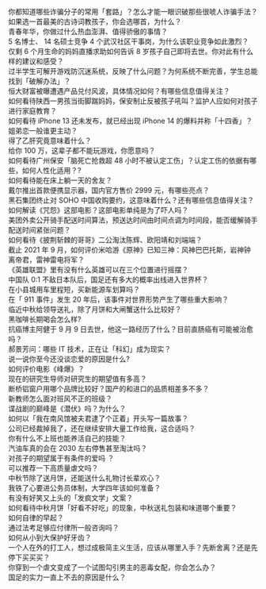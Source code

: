 你都知道哪些诈骗分子的常用「套路」？怎么才能一眼识破那些很唬人诈骗手法？  
如果选一首最美的古诗词教孩子，你会选哪首，为什么？  
青春年华，你做过什么热血澎湃、值得骄傲的事情？  
5 名博士、 14 名硕士竞争 4 个武汉社区干事岗，为什么该职业竞争如此激烈？  
仅剩 6 个月生命的妈妈直播求助如何告诉 8 岁孩子自己即将去世。你对此有什么样的建议和感受？  
过半学生可解开游戏防沉迷系统，反映了什么问题？为何系统不断完善，学生总能找到「破解办法」？  
恒大财富被曝遭遇产品兑付风波，具体情况如何？有哪些信息值得关注？  
如何看待陕西一男孩当街脚踹妈妈，保安制止反被孩子吼叫？监护人应如何对孩子进行家庭教育？  
如何看待 iPhone 13 还未发布，就已经出现 iPhone 14 的爆料并称「十四香」？  
姐弟恋一般谁更主动？  
得了乙肝究竟意味着什么？  
给你 100 万，这辈子都不能玩游戏，你愿意吗？  
如何看待广州保安「脑死亡抢救超 48 小时不被认定工伤」？认定工伤的依据有哪些，如何人性化适用？?  
如何看待能在床上躺一天的舍友？  
戴尔推出首款便携显示器，国内官方售价 2999 元，有哪些亮点？  
黑石集团终止对 SOHO 中国收购要约，这意味着什么？还有哪些信息值得关注？  
如何解读《咒怨》这部电影？这部电影单纯是为了吓人吗？  
美团外卖公开骑手配送时间算法，预送达时间由时间点调为时间段，能否缓解骑手配送时间紧张问题？  
如何看待《披荆斩棘的哥哥》二公淘汰陈辉、欧阳靖和刘端端？  
截止 2021 年 9 月，如何评价米哈游《原神》已知三神：风神巴巴托斯，岩神钟离帝君，雷神雷电将军？  
《英雄联盟》里有没有什么英雄可以在三个位置进行摇摆？  
中国队 0:1 不敌日本队后，国足还有多大的概率出线进入世界杯？  
在小县城用车里程短，买新能源车划算吗？  
在「 911 事件」发生 20 年后，该事件对世界形势产生了哪些重大影响？  
临近中秋给领导送礼，除了月饼和大闸蟹送什么比较好？  
黑咖啡长期喝会怎么样?  
抗癌博主阿健于 9 月 9 日去世，他这一路经历了什么？目前直肠癌有可能被治愈吗？  
郝景芳问：哪些 IT 技术，正在让「科幻」成为现实？  
说一说你至今还没谈恋爱的原因是什么?  
如何评价电影《峰爆》？  
现在的研究生导师对研究生的期望值有多高？  
断桥铝窗户用哪个品牌比较好？国产的和进口的品质相差多不多？  
新教师怎么面对班风不正的班级？  
谍战剧的巅峰是《潜伏》吗？为什么？  
如何以「我在南风馆被夫君逮了个正着」开头写一篇故事？  
公司已经裁掉我了，还在继续安排大量工作给我，这合适吗？  
你有什么不上班也能养活自己的技能？  
汽油车真的会在 2030 左右停售甚至淘汰吗？  
对孩子的期望属于有条件的爱吗 ？  
可以推荐一下高质量虐文吗？  
中秋节除了送月饼，还能送什么礼物讨长辈欢心？  
我铁了心要进公务员体制，大学四年该如何准备？  
有没有好笑又上头的「发疯文学」文案？  
如何看待中秋月饼「好看不好吃」的现象，中秋送礼包装和味道哪个重要？  
如何自律的早起？  
通过法考足够应付律所一般咨询吗？  
如何从小到大保护好牙齿？  
一个人在外的打工人，想过成极简主义生活，应该从哪里入手？先断舍离？还是先停下买买买？  
你穿到一个虐文变成了一个试图勾引男主的恶毒女配，你会怎么办？  
国足的实力一直上不去的原因是什么？  
